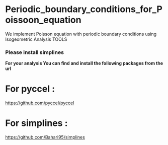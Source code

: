 # Periodic_boundary_conditions_for_Poissoon_equation
We implement Poisson equation with periodic boundary conditions using Isogeometric Analysis TOOLS 


### Please install simplines

**For your analysis You can find and install the following packages from the url**

# For pyccel : 

  https://github.com/pyccel/pyccel

# For simplines : 

  https://github.com/Bahari95/simplines
